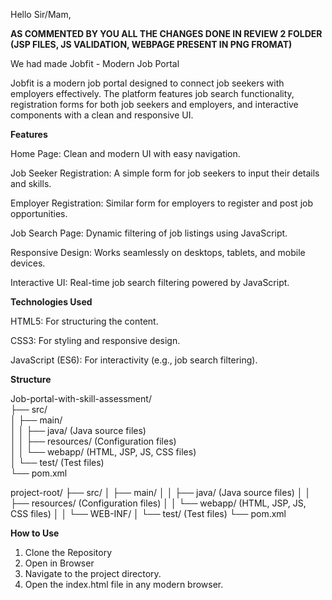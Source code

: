 Hello Sir/Mam,

__AS COMMENTED BY YOU ALL THE CHANGES DONE IN REVIEW 2 FOLDER (JSP FILES, JS VALIDATION, WEBPAGE PRESENT IN PNG FROMAT)__

We had made Jobfit - Modern Job Portal

Jobfit is a modern job portal designed to connect job seekers with employers effectively. The platform features job search functionality, registration forms for both job seekers and employers, and interactive components with a clean and responsive UI.


__Features__

Home Page: Clean and modern UI with easy navigation.

Job Seeker Registration: A simple form for job seekers to input their details and skills.

Employer Registration: Similar form for employers to register and post job opportunities.

Job Search Page: Dynamic filtering of job listings using JavaScript.

Responsive Design: Works seamlessly on desktops, tablets, and mobile devices.

Interactive UI: Real-time job search filtering powered by JavaScript.


__Technologies Used__

HTML5: For structuring the content.

CSS3: For styling and responsive design.

JavaScript (ES6): For interactivity (e.g., job search filtering).

__Structure__

Job-portal-with-skill-assessment/  
├── src/  
│    ├── main/  
│    │    ├── java/               (Java source files)  
│    │    ├── resources/          (Configuration files)  
│    │    └── webapp/             (HTML, JSP, JS, CSS files)  
│    └── test/                   (Test files)  
└── pom.xml  

project-root/
├── src/
│   ├── main/
│   │   ├── java/               (Java source files)
│   │   ├── resources/          (Configuration files)
│   │   └── webapp/             (HTML, JSP, JS, CSS files)
│   │       └── WEB-INF/
│   └── test/                   (Test files)
└── pom.xml


__How to Use__
1. Clone the Repository
2. Open in Browser
3. Navigate to the project directory.
4. Open the index.html file in any modern browser.
